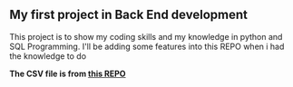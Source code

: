 ## My first project in Back End development 

This project is to show my coding skills and my knowledge in python and SQL Programming. 
I'll be adding some features into this REPO when i had the knowledge to do

<b>The CSV file is from <a href="https://github.com/rashida048/Datasets/blob/master/cars.csv">this REPO</a> </b>

<!-- ADD EXPLANATION OF SYSTEM IN THE FUTURE >


